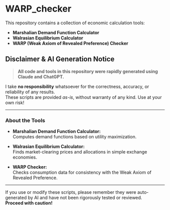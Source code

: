 # WARP_checker

This repository contains a collection of economic calculation tools:

- **Marshalian Demand Function Calculator**  
- **Walrasian Equilibrium Calculator**
- **WARP (Weak Axiom of Revealed Preference) Checker**

## Disclaimer & AI Generation Notice

> **All code and tools in this repository were rapidly generated using Claude and ChatGPT.**

I take **no responsibility** whatsoever for the correctness, accuracy, or reliability of any results.  
These scripts are provided *as-is*, without warranty of any kind. Use at your own risk!

---

### About the Tools

- **Marshalian Demand Function Calculator:**  
  Computes demand functions based on utility maximization.

- **Walrasian Equilibrium Calculator:**  
  Finds market-clearing prices and allocations in simple exchange economies.

- **WARP Checker:**  
  Checks consumption data for consistency with the Weak Axiom of Revealed Preference.

---

If you use or modify these scripts, please remember they were auto-generated by AI and have not been rigorously tested or reviewed.  
**Proceed with caution!**
